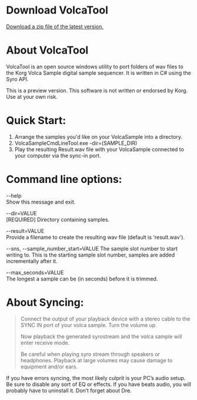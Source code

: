 # Download VolcaTool
[Download a zip file of the latest version.](https://dl.dropboxusercontent.com/u/14130241/volcatool.zip)

# About VolcaTool
VolcaTool is an open source windows utility to port folders of wav files to the Korg Volca Sample digital sample sequencer. It is written in C# using the Syro API.

This is a preview version. This software is not written or endorsed by Korg. Use at your own risk.

# Quick Start:
1. Arrange the samples you'd like on your VolcaSample into a directory.
2. VolcaSampleCmdLineTool.exe -dir=(SAMPLE_DIR)
3. Play the resulting Result.wav file with your VolcaSample connected to your computer via the sync-in port.

# Command line options:
--help                 
Show this message and exit.

--dir=VALUE           
[REQUIRED] Directory containing samples.

--result=VALUE         
Provide a filename to create the resulting wav file (default is 'result.wav').

--sns, --sample_number_start=VALUE
The sample slot number to start writing to. This is the starting sample slot number, samples are added incrementally after it.

--max_seconds=VALUE    
The longest a sample can be (in seconds) before it is trimmed.

# About Syncing:

> Connect the output of your playback device with a stereo cable to the SYNC IN port of your volca sample. Turn the volume up.
>
> Now playback the generated syrostream and the volca sample will enter receive mode.
>
> Be careful when playing syro stream through speakers or headphones. Playback at large volumes may cause damage to equipment and/or ears.

If you have errors syncing, the most likely culprit is your PC’s audio setup. Be sure to disable any sort of EQ or effects. If you have beats audio, you will probably have to uninstall it. Don’t forget about Dre.
